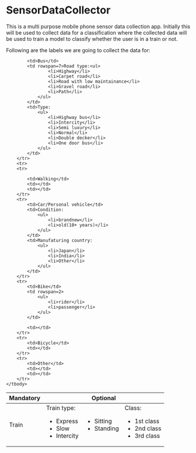 # SensorDataCollector
This is a multi purpose mobile phone sensor data collection app. Initially this will be used to collect data for a classification where the collected data will be used to train a model to classify whether the user is in a train or not.

Following are the labels we are going to collect the data for:

<table>
    <thead>
        <tr>
            <th>Mandatory</th>
            <th colspan=3>Optional</th>
        </tr>
    </thead>
    <tbody>
        <tr>
            <td>Train</td>
            <td>Train type:<ul>
                    <li>Express</li>
                    <li>Slow</li>
                    <li>Intercity</li>
                </ul>
            </td>
            <td rowspan=2>
                <ul>
                    <li>Sitting</li>
                    <li>Standing</li>
                </ul>
            </td>
            <td>Class:
                <ul>
                    <li>1st class</li>
                    <li>2nd class</li>
                    <li>3rd class</li>
                </ul>
            </td>
        </tr>
        <tr>

            <td>Bus</td>
            <td rowspan=7>Road type:<ul>
                    <li>Highway</li>
                    <li>Carpet road</li>
                    <li>Road with low maintainance</li>
                    <li>Gravel road</li>
                    <li>Path</li>
                </ul>
            </td>
            <td>Type:
                <ul>
                    <li>Highway bus</li>
                    <li>Intercity</li>
                    <li>Semi luxury</li>
                    <li>Normal</li>
                    <li>Double decker</li>
                    <li>One door bus</li>
                </ul>
            </td>
        </tr>
        <tr>
        <tr>

            <td>Walking</td>
            <td></td>
            <td></td>
        </tr>
        <tr>
            <td>Car/Personal vehicle</td>
            <td>Condition:
                <ul>
                    <li>brandnew</li>
                    <li>old(10+ years)</li>
                </ul>
            </td>
            <td>Manufaturing country:
                <ul>
                    <li>Japan</li>
                    <li>India</li>
                    <li>Other</li>
                </ul>
            </td>
        </tr>
        <tr>
            <td>Bike</td>
            <td rowspan=2>
                <ul>
                    <li>rider</li>
                    <li>passenger</li>
                </ul>
            </td>

            <td></td>
        </tr>
        <tr>
            <td>Bicycle</td>
            <td></td>
        </tr>
        <tr>
            <td>Other</td>
            <td></td>
            <td></td>
        </tr>
    </tbody>
</table>
